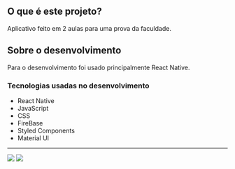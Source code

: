 <h2>O que é este projeto?</h2>
<p>Aplicativo feito em 2 aulas para uma prova da faculdade.</p>


<h2>Sobre o desenvolvimento</h2>

<p>Para o desenvolvimento foi usado principalmente React Native.</p>

<h3>Tecnologias  usadas no desenvolvimento</h3>
<ul>
    <li>React Native</li>
    <li>JavaScript</li>
    <li>CSS</li>
    <li>FireBase</li>
    <li>Styled Components</li>
    <li>Material UI</li>
</ul>

<hr>

<img src="https://user-images.githubusercontent.com/43209743/123893743-58b8d600-d933-11eb-9fb0-b03d1ec7927b.png" />
<img src="https://user-images.githubusercontent.com/43209743/123893760-5c4c5d00-d933-11eb-88b1-b6719e138dd4.png" />







